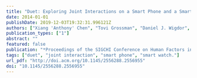 ```yaml
---
title: "Duet: Exploring Joint Interactions on a Smart Phone and a Smart Watch"
date: 2014-01-01
publishDate: 2019-12-03T19:32:31.996121Z
authors: ["Xiang 'Anthony' Chen", "Tovi Grossman", "Daniel J. Wigdor", "George Fitzmaurice"]
publication_types: ["1"]
abstract: ""
featured: false
publication: "*Proceedings of the SIGCHI Conference on Human Factors in Computing Systems*"
tags: ["duet", "joint interaction", "smart phone", "smart watch."]
url_pdf: "http://doi.acm.org/10.1145/2556288.2556955"
doi: "10.1145/2556288.2556955"
---
```


